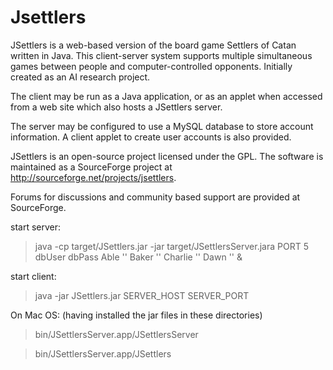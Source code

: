 # Jsettlers

JSettlers is a web-based version of the board game Settlers of Catan
written in Java. This client-server system supports multiple
simultaneous games between people and computer-controlled
opponents. Initially created as an AI research project.

The client may be run as a Java application, or as an applet when
accessed from a web site which also hosts a JSettlers server.

The server may be configured to use a MySQL database to store account
information.  A client applet to create user accounts is also
provided.

JSettlers is an open-source project licensed under the GPL. The
software is maintained as a SourceForge project at
http://sourceforge.net/projects/jsettlers.

Forums for discussions and community based support are provided at
SourceForge.

start server: 

  > java -cp target/JSettlers.jar -jar target/JSettlersServer.jara PORT 5 dbUser dbPass Able '' Baker '' Charlie '' Dawn '' &

start client:

  > java -jar JSettlers.jar SERVER_HOST SERVER_PORT

On Mac OS: (having installed the jar files in these directories)

  > bin/JSettlersServer.app/JSettlersServer

  > bin/JSettlersServer.app/JSettlers
